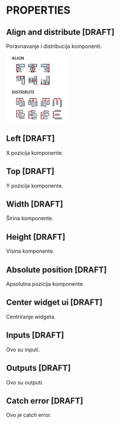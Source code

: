 # PROPERTIES

## Align and distribute [DRAFT]

Poravnavanje i distribucija komponenti.

![Alt text](images/align_and_distribute.png)

## Left [DRAFT]

X pozicija komponente.

## Top [DRAFT]

Y pozicija komponente.

## Width [DRAFT]

Širina komponente.

## Height [DRAFT]

Visina komponente.

## Absolute position [DRAFT]

Apsolutna pozicija komponente.

## Center widget ui [DRAFT]

Centriranje widgeta.

## Inputs [DRAFT]

Ovo su inputi.

## Outputs [DRAFT]

Ovo su outputi.

## Catch error [DRAFT]

Ovo je catch error.
